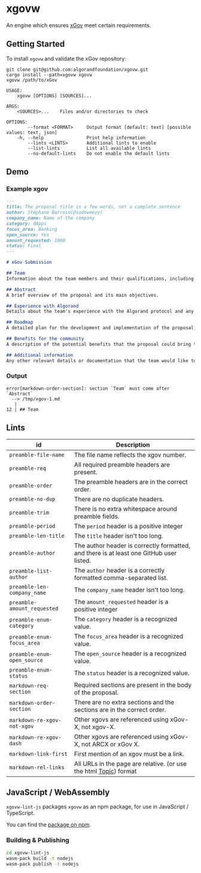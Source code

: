 xgovw
====

An engine which ensures [xGov](https://github.com/algorandfoundation/xGov) meet certain requirements.

## Getting Started

To install `xgovw` and validate the xGov repository:

```console
git clone git@github.com:algorandfoundation/xgovw.git
cargo install --path=xgovw xgovw
xgovw /path/to/xGov
```

```
USAGE:
    xgovw [OPTIONS] [SOURCES]...

ARGS:
    <SOURCES>...    Files and/or directories to check

OPTIONS:
        --format <FORMAT>     Output format [default: text] [possible values: text, json]
    -h, --help                Print help information
        --lints <LINTS>       Additional lints to enable
        --list-lints          List all available lints
        --no-default-lints    Do not enable the default lints
```



## Demo

### Example xgov

```markdown
---
title: The proposal title is a few words, not a complete sentence
author: Stéphane Barroso(@sudoweezy)
company_name: Name of the company
category: dApps
focus_area: Banking
open_source: Yes
amount_requested: 1000
status: Final
---

# xGov Submission

## Team
Information about the team members and their qualifications, including relevant experience and skills.

## Abstract
A brief overview of the proposal and its main objectives.

## Experience with Algorand
Details about the team's experience with the Algorand protocol and any previous projects built on it.

## Roadmap
A detailed plan for the development and implementation of the proposal, including timelines and milestones.

## Benefits for the community
A description of the potential benefits that the proposal could bring to the Algorand community and its users.

## Additional information
Any other relevant details or documentation that the team would like to include in the proposal.
```

### Output

```
error[markdown-order-section]: section `Team` must come after `Abstract`
  --> /tmp/xgov-1.md
   |
12 | ## Team
```

## Lints

| id                                  | Description                                                                                   |
|-------------------------------------|-----------------------------------------------------------------------------------------------|
| `preamble-file-name`                | The file name reflects the xgov number.                                                       |
| `preamble-req`                      | All required preamble headers are present.                                                    |
| `preamble-order`                    | The preamble headers are in the correct order.                                                |
| `preamble-no-dup`                   | There are no duplicate headers.                                                               |
| `preamble-trim`                     | There is no extra whitespace around preamble fields.                                          |
| `preamble-period`                   | The `period` header is a positive integer                                                     |
| `preamble-len-title`                | The `title` header isn't too long.                                                            |
| `preamble-author`                   | The author header is correctly formatted, and there is at least one GitHub user listed.       |
| `preamble-list-author`              | The `author` header is a correctly formatted comma-separated list.                            |
| `preamble-len-company_name`         | The `company_name` header isn't too long.                                                     |
| `preamble-amount_requested`         | The `amount_requested` header is a positive integer                                           |
| `preamble-enum-category`            | The `category` header is a recognized value.                                                  |
| `preamble-enum-focus_area`          | The `focus_area` header is a recognized value.                                                |
| `preamble-enum-open_source`         | The `open_source` header is a recognized value.                                               |
| `preamble-enum-status`              | The `status` header is a recognized value.                                                    |
| `markdown-req-section`              | Required sections are present in the body of the proposal.                                    |
| `markdown-order-section`            | There are no extra sections and the sections are in the correct order.                        |
| `markdown-re-xgov-not-xgov`         | Other xgovs are referenced using xGov-X, not xgov-X.                                          |
| `markdown-re-xgov-dash`             | Other xgovs are referenced using xGov-X, not ARCX or xGov X.                                  |
| `markdown-link-first`               | First mention of an xgov must be a link.                                                      |
| `markdown-rel-links`                | All URLs in the page are relative. (or use the html <a href="uri">Topic<a>) format            |


## JavaScript / WebAssembly

`xgovw-lint-js` packages `xgovw` as an npm package, for use in JavaScript / TypeScript.

You can find the [package on npm](https://www.npmjs.com/package/xgovw-lint-js).

### Building & Publishing

```bash
cd xgovw-lint-js
wasm-pack build -t nodejs
wasm-pack publish -t nodejs
```
